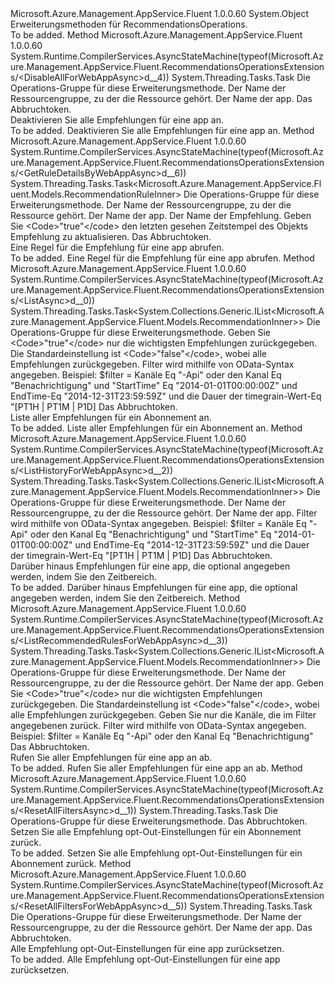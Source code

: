 <Type Name="RecommendationsOperationsExtensions" FullName="Microsoft.Azure.Management.AppService.Fluent.RecommendationsOperationsExtensions">
  <TypeSignature Language="C#" Value="public static class RecommendationsOperationsExtensions" />
  <TypeSignature Language="ILAsm" Value=".class public auto ansi abstract sealed beforefieldinit RecommendationsOperationsExtensions extends System.Object" />
  <TypeSignature Language="DocId" Value="T:Microsoft.Azure.Management.AppService.Fluent.RecommendationsOperationsExtensions" />
  <TypeSignature Language="VB.NET" Value="Public Module RecommendationsOperationsExtensions" />
  <TypeSignature Language="F#" Value="type RecommendationsOperationsExtensions = class" />
  <AssemblyInfo>
    <AssemblyName>Microsoft.Azure.Management.AppService.Fluent</AssemblyName>
    <AssemblyVersion>1.0.0.60</AssemblyVersion>
  </AssemblyInfo>
  <Base>
    <BaseTypeName>System.Object</BaseTypeName>
  </Base>
  <Interfaces />
  <Docs>
    <summary>
            Erweiterungsmethoden für RecommendationsOperations.
            </summary>
    <remarks>To be added.</remarks>
  </Docs>
  <Members>
    <Member MemberName="DisableAllForWebAppAsync">
      <MemberSignature Language="C#" Value="public static System.Threading.Tasks.Task DisableAllForWebAppAsync (this Microsoft.Azure.Management.AppService.Fluent.IRecommendationsOperations operations, string resourceGroupName, string siteName, System.Threading.CancellationToken cancellationToken = null);" />
      <MemberSignature Language="ILAsm" Value=".method public static hidebysig class System.Threading.Tasks.Task DisableAllForWebAppAsync(class Microsoft.Azure.Management.AppService.Fluent.IRecommendationsOperations operations, string resourceGroupName, string siteName, valuetype System.Threading.CancellationToken cancellationToken) cil managed" />
      <MemberSignature Language="DocId" Value="M:Microsoft.Azure.Management.AppService.Fluent.RecommendationsOperationsExtensions.DisableAllForWebAppAsync(Microsoft.Azure.Management.AppService.Fluent.IRecommendationsOperations,System.String,System.String,System.Threading.CancellationToken)" />
      <MemberSignature Language="F#" Value="static member DisableAllForWebAppAsync : Microsoft.Azure.Management.AppService.Fluent.IRecommendationsOperations * string * string * System.Threading.CancellationToken -&gt; System.Threading.Tasks.Task" Usage="Microsoft.Azure.Management.AppService.Fluent.RecommendationsOperationsExtensions.DisableAllForWebAppAsync (operations, resourceGroupName, siteName, cancellationToken)" />
      <MemberType>Method</MemberType>
      <AssemblyInfo>
        <AssemblyName>Microsoft.Azure.Management.AppService.Fluent</AssemblyName>
        <AssemblyVersion>1.0.0.60</AssemblyVersion>
      </AssemblyInfo>
      <Attributes>
        <Attribute>
          <AttributeName>System.Runtime.CompilerServices.AsyncStateMachine(typeof(Microsoft.Azure.Management.AppService.Fluent.RecommendationsOperationsExtensions/&lt;DisableAllForWebAppAsync&gt;d__4))</AttributeName>
        </Attribute>
      </Attributes>
      <ReturnValue>
        <ReturnType>System.Threading.Tasks.Task</ReturnType>
      </ReturnValue>
      <Parameters>
        <Parameter Name="operations" Type="Microsoft.Azure.Management.AppService.Fluent.IRecommendationsOperations" RefType="this" />
        <Parameter Name="resourceGroupName" Type="System.String" />
        <Parameter Name="siteName" Type="System.String" />
        <Parameter Name="cancellationToken" Type="System.Threading.CancellationToken" />
      </Parameters>
      <Docs>
        <param name="operations">
            Die Operations-Gruppe für diese Erweiterungsmethode.
            </param>
        <param name="resourceGroupName">
            Der Name der Ressourcengruppe, zu der die Ressource gehört.
            </param>
        <param name="siteName">
            Der Name der app.
            </param>
        <param name="cancellationToken">
            Das Abbruchtoken.
            </param>
        <summary>
            Deaktivieren Sie alle Empfehlungen für eine app an.
            </summary>
        <returns>To be added.</returns>
        <remarks>
            Deaktivieren Sie alle Empfehlungen für eine app an.
            </remarks>
      </Docs>
    </Member>
    <Member MemberName="GetRuleDetailsByWebAppAsync">
      <MemberSignature Language="C#" Value="public static System.Threading.Tasks.Task&lt;Microsoft.Azure.Management.AppService.Fluent.Models.RecommendationRuleInner&gt; GetRuleDetailsByWebAppAsync (this Microsoft.Azure.Management.AppService.Fluent.IRecommendationsOperations operations, string resourceGroupName, string siteName, string name, Nullable&lt;bool&gt; updateSeen = null, System.Threading.CancellationToken cancellationToken = null);" />
      <MemberSignature Language="ILAsm" Value=".method public static hidebysig class System.Threading.Tasks.Task`1&lt;class Microsoft.Azure.Management.AppService.Fluent.Models.RecommendationRuleInner&gt; GetRuleDetailsByWebAppAsync(class Microsoft.Azure.Management.AppService.Fluent.IRecommendationsOperations operations, string resourceGroupName, string siteName, string name, valuetype System.Nullable`1&lt;bool&gt; updateSeen, valuetype System.Threading.CancellationToken cancellationToken) cil managed" />
      <MemberSignature Language="DocId" Value="M:Microsoft.Azure.Management.AppService.Fluent.RecommendationsOperationsExtensions.GetRuleDetailsByWebAppAsync(Microsoft.Azure.Management.AppService.Fluent.IRecommendationsOperations,System.String,System.String,System.String,System.Nullable{System.Boolean},System.Threading.CancellationToken)" />
      <MemberSignature Language="F#" Value="static member GetRuleDetailsByWebAppAsync : Microsoft.Azure.Management.AppService.Fluent.IRecommendationsOperations * string * string * string * Nullable&lt;bool&gt; * System.Threading.CancellationToken -&gt; System.Threading.Tasks.Task&lt;Microsoft.Azure.Management.AppService.Fluent.Models.RecommendationRuleInner&gt;" Usage="Microsoft.Azure.Management.AppService.Fluent.RecommendationsOperationsExtensions.GetRuleDetailsByWebAppAsync (operations, resourceGroupName, siteName, name, updateSeen, cancellationToken)" />
      <MemberType>Method</MemberType>
      <AssemblyInfo>
        <AssemblyName>Microsoft.Azure.Management.AppService.Fluent</AssemblyName>
        <AssemblyVersion>1.0.0.60</AssemblyVersion>
      </AssemblyInfo>
      <Attributes>
        <Attribute>
          <AttributeName>System.Runtime.CompilerServices.AsyncStateMachine(typeof(Microsoft.Azure.Management.AppService.Fluent.RecommendationsOperationsExtensions/&lt;GetRuleDetailsByWebAppAsync&gt;d__6))</AttributeName>
        </Attribute>
      </Attributes>
      <ReturnValue>
        <ReturnType>System.Threading.Tasks.Task&lt;Microsoft.Azure.Management.AppService.Fluent.Models.RecommendationRuleInner&gt;</ReturnType>
      </ReturnValue>
      <Parameters>
        <Parameter Name="operations" Type="Microsoft.Azure.Management.AppService.Fluent.IRecommendationsOperations" RefType="this" />
        <Parameter Name="resourceGroupName" Type="System.String" />
        <Parameter Name="siteName" Type="System.String" />
        <Parameter Name="name" Type="System.String" />
        <Parameter Name="updateSeen" Type="System.Nullable&lt;System.Boolean&gt;" />
        <Parameter Name="cancellationToken" Type="System.Threading.CancellationToken" />
      </Parameters>
      <Docs>
        <param name="operations">
            Die Operations-Gruppe für diese Erweiterungsmethode.
            </param>
        <param name="resourceGroupName">
            Der Name der Ressourcengruppe, zu der die Ressource gehört.
            </param>
        <param name="siteName">
            Der Name der app.
            </param>
        <param name="name">
            Der Name der Empfehlung.
            </param>
        <param name="updateSeen">
            Geben Sie &lt;Code&gt;"true"&lt;/code&gt; den letzten gesehen Zeitstempel des Objekts Empfehlung zu aktualisieren.
            </param>
        <param name="cancellationToken">
            Das Abbruchtoken.
            </param>
        <summary>
            Eine Regel für die Empfehlung für eine app abrufen.
            </summary>
        <returns>To be added.</returns>
        <remarks>
            Eine Regel für die Empfehlung für eine app abrufen.
            </remarks>
      </Docs>
    </Member>
    <Member MemberName="ListAsync">
      <MemberSignature Language="C#" Value="public static System.Threading.Tasks.Task&lt;System.Collections.Generic.IList&lt;Microsoft.Azure.Management.AppService.Fluent.Models.RecommendationInner&gt;&gt; ListAsync (this Microsoft.Azure.Management.AppService.Fluent.IRecommendationsOperations operations, Nullable&lt;bool&gt; featured = null, string filter = null, System.Threading.CancellationToken cancellationToken = null);" />
      <MemberSignature Language="ILAsm" Value=".method public static hidebysig class System.Threading.Tasks.Task`1&lt;class System.Collections.Generic.IList`1&lt;class Microsoft.Azure.Management.AppService.Fluent.Models.RecommendationInner&gt;&gt; ListAsync(class Microsoft.Azure.Management.AppService.Fluent.IRecommendationsOperations operations, valuetype System.Nullable`1&lt;bool&gt; featured, string filter, valuetype System.Threading.CancellationToken cancellationToken) cil managed" />
      <MemberSignature Language="DocId" Value="M:Microsoft.Azure.Management.AppService.Fluent.RecommendationsOperationsExtensions.ListAsync(Microsoft.Azure.Management.AppService.Fluent.IRecommendationsOperations,System.Nullable{System.Boolean},System.String,System.Threading.CancellationToken)" />
      <MemberSignature Language="F#" Value="static member ListAsync : Microsoft.Azure.Management.AppService.Fluent.IRecommendationsOperations * Nullable&lt;bool&gt; * string * System.Threading.CancellationToken -&gt; System.Threading.Tasks.Task&lt;System.Collections.Generic.IList&lt;Microsoft.Azure.Management.AppService.Fluent.Models.RecommendationInner&gt;&gt;" Usage="Microsoft.Azure.Management.AppService.Fluent.RecommendationsOperationsExtensions.ListAsync (operations, featured, filter, cancellationToken)" />
      <MemberType>Method</MemberType>
      <AssemblyInfo>
        <AssemblyName>Microsoft.Azure.Management.AppService.Fluent</AssemblyName>
        <AssemblyVersion>1.0.0.60</AssemblyVersion>
      </AssemblyInfo>
      <Attributes>
        <Attribute>
          <AttributeName>System.Runtime.CompilerServices.AsyncStateMachine(typeof(Microsoft.Azure.Management.AppService.Fluent.RecommendationsOperationsExtensions/&lt;ListAsync&gt;d__0))</AttributeName>
        </Attribute>
      </Attributes>
      <ReturnValue>
        <ReturnType>System.Threading.Tasks.Task&lt;System.Collections.Generic.IList&lt;Microsoft.Azure.Management.AppService.Fluent.Models.RecommendationInner&gt;&gt;</ReturnType>
      </ReturnValue>
      <Parameters>
        <Parameter Name="operations" Type="Microsoft.Azure.Management.AppService.Fluent.IRecommendationsOperations" RefType="this" />
        <Parameter Name="featured" Type="System.Nullable&lt;System.Boolean&gt;" />
        <Parameter Name="filter" Type="System.String" />
        <Parameter Name="cancellationToken" Type="System.Threading.CancellationToken" />
      </Parameters>
      <Docs>
        <param name="operations">
            Die Operations-Gruppe für diese Erweiterungsmethode.
            </param>
        <param name="featured">
            Geben Sie &lt;Code&gt;"true"&lt;/code&gt; nur die wichtigsten Empfehlungen zurückgegeben. Die Standardeinstellung ist &lt;Code&gt;"false"&lt;/code&gt;, wobei alle Empfehlungen zurückgegeben.
            </param>
        <param name="filter">
            Filter wird mithilfe von OData-Syntax angegeben. Beispiel: $filter = Kanäle Eq "-Api" oder den Kanal Eq "Benachrichtigung" und "StartTime" Eq "2014-01-01T00:00:00Z" und EndTime-Eq "2014-12-31T23:59:59Z" und die Dauer der timegrain-Wert-Eq "[PT1H | PT1M | P1D]
            </param>
        <param name="cancellationToken">
            Das Abbruchtoken.
            </param>
        <summary>
            Liste aller Empfehlungen für ein Abonnement an.
            </summary>
        <returns>To be added.</returns>
        <remarks>
            Liste aller Empfehlungen für ein Abonnement an.
            </remarks>
      </Docs>
    </Member>
    <Member MemberName="ListHistoryForWebAppAsync">
      <MemberSignature Language="C#" Value="public static System.Threading.Tasks.Task&lt;System.Collections.Generic.IList&lt;Microsoft.Azure.Management.AppService.Fluent.Models.RecommendationInner&gt;&gt; ListHistoryForWebAppAsync (this Microsoft.Azure.Management.AppService.Fluent.IRecommendationsOperations operations, string resourceGroupName, string siteName, string filter = null, System.Threading.CancellationToken cancellationToken = null);" />
      <MemberSignature Language="ILAsm" Value=".method public static hidebysig class System.Threading.Tasks.Task`1&lt;class System.Collections.Generic.IList`1&lt;class Microsoft.Azure.Management.AppService.Fluent.Models.RecommendationInner&gt;&gt; ListHistoryForWebAppAsync(class Microsoft.Azure.Management.AppService.Fluent.IRecommendationsOperations operations, string resourceGroupName, string siteName, string filter, valuetype System.Threading.CancellationToken cancellationToken) cil managed" />
      <MemberSignature Language="DocId" Value="M:Microsoft.Azure.Management.AppService.Fluent.RecommendationsOperationsExtensions.ListHistoryForWebAppAsync(Microsoft.Azure.Management.AppService.Fluent.IRecommendationsOperations,System.String,System.String,System.String,System.Threading.CancellationToken)" />
      <MemberSignature Language="F#" Value="static member ListHistoryForWebAppAsync : Microsoft.Azure.Management.AppService.Fluent.IRecommendationsOperations * string * string * string * System.Threading.CancellationToken -&gt; System.Threading.Tasks.Task&lt;System.Collections.Generic.IList&lt;Microsoft.Azure.Management.AppService.Fluent.Models.RecommendationInner&gt;&gt;" Usage="Microsoft.Azure.Management.AppService.Fluent.RecommendationsOperationsExtensions.ListHistoryForWebAppAsync (operations, resourceGroupName, siteName, filter, cancellationToken)" />
      <MemberType>Method</MemberType>
      <AssemblyInfo>
        <AssemblyName>Microsoft.Azure.Management.AppService.Fluent</AssemblyName>
        <AssemblyVersion>1.0.0.60</AssemblyVersion>
      </AssemblyInfo>
      <Attributes>
        <Attribute>
          <AttributeName>System.Runtime.CompilerServices.AsyncStateMachine(typeof(Microsoft.Azure.Management.AppService.Fluent.RecommendationsOperationsExtensions/&lt;ListHistoryForWebAppAsync&gt;d__2))</AttributeName>
        </Attribute>
      </Attributes>
      <ReturnValue>
        <ReturnType>System.Threading.Tasks.Task&lt;System.Collections.Generic.IList&lt;Microsoft.Azure.Management.AppService.Fluent.Models.RecommendationInner&gt;&gt;</ReturnType>
      </ReturnValue>
      <Parameters>
        <Parameter Name="operations" Type="Microsoft.Azure.Management.AppService.Fluent.IRecommendationsOperations" RefType="this" />
        <Parameter Name="resourceGroupName" Type="System.String" />
        <Parameter Name="siteName" Type="System.String" />
        <Parameter Name="filter" Type="System.String" />
        <Parameter Name="cancellationToken" Type="System.Threading.CancellationToken" />
      </Parameters>
      <Docs>
        <param name="operations">
            Die Operations-Gruppe für diese Erweiterungsmethode.
            </param>
        <param name="resourceGroupName">
            Der Name der Ressourcengruppe, zu der die Ressource gehört.
            </param>
        <param name="siteName">
            Der Name der app.
            </param>
        <param name="filter">
            Filter wird mithilfe von OData-Syntax angegeben. Beispiel: $filter = Kanäle Eq "-Api" oder den Kanal Eq "Benachrichtigung" und "StartTime" Eq "2014-01-01T00:00:00Z" und EndTime-Eq "2014-12-31T23:59:59Z" und die Dauer der timegrain-Wert-Eq "[PT1H | PT1M | P1D]
            </param>
        <param name="cancellationToken">
            Das Abbruchtoken.
            </param>
        <summary>
            Darüber hinaus Empfehlungen für eine app, die optional angegeben werden, indem Sie den Zeitbereich.
            </summary>
        <returns>To be added.</returns>
        <remarks>
            Darüber hinaus Empfehlungen für eine app, die optional angegeben werden, indem Sie den Zeitbereich.
            </remarks>
      </Docs>
    </Member>
    <Member MemberName="ListRecommendedRulesForWebAppAsync">
      <MemberSignature Language="C#" Value="public static System.Threading.Tasks.Task&lt;System.Collections.Generic.IList&lt;Microsoft.Azure.Management.AppService.Fluent.Models.RecommendationInner&gt;&gt; ListRecommendedRulesForWebAppAsync (this Microsoft.Azure.Management.AppService.Fluent.IRecommendationsOperations operations, string resourceGroupName, string siteName, Nullable&lt;bool&gt; featured = null, string filter = null, System.Threading.CancellationToken cancellationToken = null);" />
      <MemberSignature Language="ILAsm" Value=".method public static hidebysig class System.Threading.Tasks.Task`1&lt;class System.Collections.Generic.IList`1&lt;class Microsoft.Azure.Management.AppService.Fluent.Models.RecommendationInner&gt;&gt; ListRecommendedRulesForWebAppAsync(class Microsoft.Azure.Management.AppService.Fluent.IRecommendationsOperations operations, string resourceGroupName, string siteName, valuetype System.Nullable`1&lt;bool&gt; featured, string filter, valuetype System.Threading.CancellationToken cancellationToken) cil managed" />
      <MemberSignature Language="DocId" Value="M:Microsoft.Azure.Management.AppService.Fluent.RecommendationsOperationsExtensions.ListRecommendedRulesForWebAppAsync(Microsoft.Azure.Management.AppService.Fluent.IRecommendationsOperations,System.String,System.String,System.Nullable{System.Boolean},System.String,System.Threading.CancellationToken)" />
      <MemberSignature Language="F#" Value="static member ListRecommendedRulesForWebAppAsync : Microsoft.Azure.Management.AppService.Fluent.IRecommendationsOperations * string * string * Nullable&lt;bool&gt; * string * System.Threading.CancellationToken -&gt; System.Threading.Tasks.Task&lt;System.Collections.Generic.IList&lt;Microsoft.Azure.Management.AppService.Fluent.Models.RecommendationInner&gt;&gt;" Usage="Microsoft.Azure.Management.AppService.Fluent.RecommendationsOperationsExtensions.ListRecommendedRulesForWebAppAsync (operations, resourceGroupName, siteName, featured, filter, cancellationToken)" />
      <MemberType>Method</MemberType>
      <AssemblyInfo>
        <AssemblyName>Microsoft.Azure.Management.AppService.Fluent</AssemblyName>
        <AssemblyVersion>1.0.0.60</AssemblyVersion>
      </AssemblyInfo>
      <Attributes>
        <Attribute>
          <AttributeName>System.Runtime.CompilerServices.AsyncStateMachine(typeof(Microsoft.Azure.Management.AppService.Fluent.RecommendationsOperationsExtensions/&lt;ListRecommendedRulesForWebAppAsync&gt;d__3))</AttributeName>
        </Attribute>
      </Attributes>
      <ReturnValue>
        <ReturnType>System.Threading.Tasks.Task&lt;System.Collections.Generic.IList&lt;Microsoft.Azure.Management.AppService.Fluent.Models.RecommendationInner&gt;&gt;</ReturnType>
      </ReturnValue>
      <Parameters>
        <Parameter Name="operations" Type="Microsoft.Azure.Management.AppService.Fluent.IRecommendationsOperations" RefType="this" />
        <Parameter Name="resourceGroupName" Type="System.String" />
        <Parameter Name="siteName" Type="System.String" />
        <Parameter Name="featured" Type="System.Nullable&lt;System.Boolean&gt;" />
        <Parameter Name="filter" Type="System.String" />
        <Parameter Name="cancellationToken" Type="System.Threading.CancellationToken" />
      </Parameters>
      <Docs>
        <param name="operations">
            Die Operations-Gruppe für diese Erweiterungsmethode.
            </param>
        <param name="resourceGroupName">
            Der Name der Ressourcengruppe, zu der die Ressource gehört.
            </param>
        <param name="siteName">
            Der Name der app.
            </param>
        <param name="featured">
            Geben Sie &lt;Code&gt;"true"&lt;/code&gt; nur die wichtigsten Empfehlungen zurückgegeben. Die Standardeinstellung ist &lt;Code&gt;"false"&lt;/code&gt;, wobei alle Empfehlungen zurückgegeben.
            </param>
        <param name="filter">
            Geben Sie nur die Kanäle, die im Filter angegebenen zurück. Filter wird mithilfe von OData-Syntax angegeben. Beispiel: $filter = Kanäle Eq "-Api" oder den Kanal Eq "Benachrichtigung"
            </param>
        <param name="cancellationToken">
            Das Abbruchtoken.
            </param>
        <summary>
            Rufen Sie aller Empfehlungen für eine app an ab.
            </summary>
        <returns>To be added.</returns>
        <remarks>
            Rufen Sie aller Empfehlungen für eine app an ab.
            </remarks>
      </Docs>
    </Member>
    <Member MemberName="ResetAllFiltersAsync">
      <MemberSignature Language="C#" Value="public static System.Threading.Tasks.Task ResetAllFiltersAsync (this Microsoft.Azure.Management.AppService.Fluent.IRecommendationsOperations operations, System.Threading.CancellationToken cancellationToken = null);" />
      <MemberSignature Language="ILAsm" Value=".method public static hidebysig class System.Threading.Tasks.Task ResetAllFiltersAsync(class Microsoft.Azure.Management.AppService.Fluent.IRecommendationsOperations operations, valuetype System.Threading.CancellationToken cancellationToken) cil managed" />
      <MemberSignature Language="DocId" Value="M:Microsoft.Azure.Management.AppService.Fluent.RecommendationsOperationsExtensions.ResetAllFiltersAsync(Microsoft.Azure.Management.AppService.Fluent.IRecommendationsOperations,System.Threading.CancellationToken)" />
      <MemberSignature Language="F#" Value="static member ResetAllFiltersAsync : Microsoft.Azure.Management.AppService.Fluent.IRecommendationsOperations * System.Threading.CancellationToken -&gt; System.Threading.Tasks.Task" Usage="Microsoft.Azure.Management.AppService.Fluent.RecommendationsOperationsExtensions.ResetAllFiltersAsync (operations, cancellationToken)" />
      <MemberType>Method</MemberType>
      <AssemblyInfo>
        <AssemblyName>Microsoft.Azure.Management.AppService.Fluent</AssemblyName>
        <AssemblyVersion>1.0.0.60</AssemblyVersion>
      </AssemblyInfo>
      <Attributes>
        <Attribute>
          <AttributeName>System.Runtime.CompilerServices.AsyncStateMachine(typeof(Microsoft.Azure.Management.AppService.Fluent.RecommendationsOperationsExtensions/&lt;ResetAllFiltersAsync&gt;d__1))</AttributeName>
        </Attribute>
      </Attributes>
      <ReturnValue>
        <ReturnType>System.Threading.Tasks.Task</ReturnType>
      </ReturnValue>
      <Parameters>
        <Parameter Name="operations" Type="Microsoft.Azure.Management.AppService.Fluent.IRecommendationsOperations" RefType="this" />
        <Parameter Name="cancellationToken" Type="System.Threading.CancellationToken" />
      </Parameters>
      <Docs>
        <param name="operations">
            Die Operations-Gruppe für diese Erweiterungsmethode.
            </param>
        <param name="cancellationToken">
            Das Abbruchtoken.
            </param>
        <summary>
            Setzen Sie alle Empfehlung opt-Out-Einstellungen für ein Abonnement zurück.
            </summary>
        <returns>To be added.</returns>
        <remarks>
            Setzen Sie alle Empfehlung opt-Out-Einstellungen für ein Abonnement zurück.
            </remarks>
      </Docs>
    </Member>
    <Member MemberName="ResetAllFiltersForWebAppAsync">
      <MemberSignature Language="C#" Value="public static System.Threading.Tasks.Task ResetAllFiltersForWebAppAsync (this Microsoft.Azure.Management.AppService.Fluent.IRecommendationsOperations operations, string resourceGroupName, string siteName, System.Threading.CancellationToken cancellationToken = null);" />
      <MemberSignature Language="ILAsm" Value=".method public static hidebysig class System.Threading.Tasks.Task ResetAllFiltersForWebAppAsync(class Microsoft.Azure.Management.AppService.Fluent.IRecommendationsOperations operations, string resourceGroupName, string siteName, valuetype System.Threading.CancellationToken cancellationToken) cil managed" />
      <MemberSignature Language="DocId" Value="M:Microsoft.Azure.Management.AppService.Fluent.RecommendationsOperationsExtensions.ResetAllFiltersForWebAppAsync(Microsoft.Azure.Management.AppService.Fluent.IRecommendationsOperations,System.String,System.String,System.Threading.CancellationToken)" />
      <MemberSignature Language="F#" Value="static member ResetAllFiltersForWebAppAsync : Microsoft.Azure.Management.AppService.Fluent.IRecommendationsOperations * string * string * System.Threading.CancellationToken -&gt; System.Threading.Tasks.Task" Usage="Microsoft.Azure.Management.AppService.Fluent.RecommendationsOperationsExtensions.ResetAllFiltersForWebAppAsync (operations, resourceGroupName, siteName, cancellationToken)" />
      <MemberType>Method</MemberType>
      <AssemblyInfo>
        <AssemblyName>Microsoft.Azure.Management.AppService.Fluent</AssemblyName>
        <AssemblyVersion>1.0.0.60</AssemblyVersion>
      </AssemblyInfo>
      <Attributes>
        <Attribute>
          <AttributeName>System.Runtime.CompilerServices.AsyncStateMachine(typeof(Microsoft.Azure.Management.AppService.Fluent.RecommendationsOperationsExtensions/&lt;ResetAllFiltersForWebAppAsync&gt;d__5))</AttributeName>
        </Attribute>
      </Attributes>
      <ReturnValue>
        <ReturnType>System.Threading.Tasks.Task</ReturnType>
      </ReturnValue>
      <Parameters>
        <Parameter Name="operations" Type="Microsoft.Azure.Management.AppService.Fluent.IRecommendationsOperations" RefType="this" />
        <Parameter Name="resourceGroupName" Type="System.String" />
        <Parameter Name="siteName" Type="System.String" />
        <Parameter Name="cancellationToken" Type="System.Threading.CancellationToken" />
      </Parameters>
      <Docs>
        <param name="operations">
            Die Operations-Gruppe für diese Erweiterungsmethode.
            </param>
        <param name="resourceGroupName">
            Der Name der Ressourcengruppe, zu der die Ressource gehört.
            </param>
        <param name="siteName">
            Der Name der app.
            </param>
        <param name="cancellationToken">
            Das Abbruchtoken.
            </param>
        <summary>
            Alle Empfehlung opt-Out-Einstellungen für eine app zurücksetzen.
            </summary>
        <returns>To be added.</returns>
        <remarks>
            Alle Empfehlung opt-Out-Einstellungen für eine app zurücksetzen.
            </remarks>
      </Docs>
    </Member>
  </Members>
</Type>